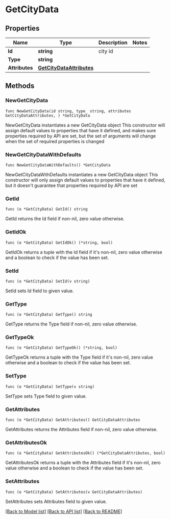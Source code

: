 # GetCityData

## Properties

Name | Type | Description | Notes
------------ | ------------- | ------------- | -------------
**Id** | **string** | city id | 
**Type** | **string** |  | 
**Attributes** | [**GetCityDataAttributes**](GetCityDataAttributes.md) |  | 

## Methods

### NewGetCityData

`func NewGetCityData(id string, type_ string, attributes GetCityDataAttributes, ) *GetCityData`

NewGetCityData instantiates a new GetCityData object
This constructor will assign default values to properties that have it defined,
and makes sure properties required by API are set, but the set of arguments
will change when the set of required properties is changed

### NewGetCityDataWithDefaults

`func NewGetCityDataWithDefaults() *GetCityData`

NewGetCityDataWithDefaults instantiates a new GetCityData object
This constructor will only assign default values to properties that have it defined,
but it doesn't guarantee that properties required by API are set

### GetId

`func (o *GetCityData) GetId() string`

GetId returns the Id field if non-nil, zero value otherwise.

### GetIdOk

`func (o *GetCityData) GetIdOk() (*string, bool)`

GetIdOk returns a tuple with the Id field if it's non-nil, zero value otherwise
and a boolean to check if the value has been set.

### SetId

`func (o *GetCityData) SetId(v string)`

SetId sets Id field to given value.


### GetType

`func (o *GetCityData) GetType() string`

GetType returns the Type field if non-nil, zero value otherwise.

### GetTypeOk

`func (o *GetCityData) GetTypeOk() (*string, bool)`

GetTypeOk returns a tuple with the Type field if it's non-nil, zero value otherwise
and a boolean to check if the value has been set.

### SetType

`func (o *GetCityData) SetType(v string)`

SetType sets Type field to given value.


### GetAttributes

`func (o *GetCityData) GetAttributes() GetCityDataAttributes`

GetAttributes returns the Attributes field if non-nil, zero value otherwise.

### GetAttributesOk

`func (o *GetCityData) GetAttributesOk() (*GetCityDataAttributes, bool)`

GetAttributesOk returns a tuple with the Attributes field if it's non-nil, zero value otherwise
and a boolean to check if the value has been set.

### SetAttributes

`func (o *GetCityData) SetAttributes(v GetCityDataAttributes)`

SetAttributes sets Attributes field to given value.



[[Back to Model list]](../README.md#documentation-for-models) [[Back to API list]](../README.md#documentation-for-api-endpoints) [[Back to README]](../README.md)


